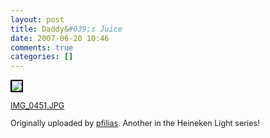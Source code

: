 ```yaml
---
layout: post
title: Daddy&#039;s Juice
date: 2007-06-20 10:46
comments: true
categories: []
---
```

 <a href="http://www.flickr.com/photos/pfilias/571452655/" title="photo sharing"><img src="http://farm2.static.flickr.com/1235/571452655_3fc51c8043_m.jpg" style="border: 2px solid #000000" /></a>

<span style="font-size: 0.9em; margin-top: 0px">
<a href="http://www.flickr.com/photos/pfilias/571452655/">IMG_0451.JPG</a>

Originally uploaded by <a href="http://www.flickr.com/people/pfilias/">pfilias</a>.
</span>
Another in the Heineken Light series!
<br clear="all" />
